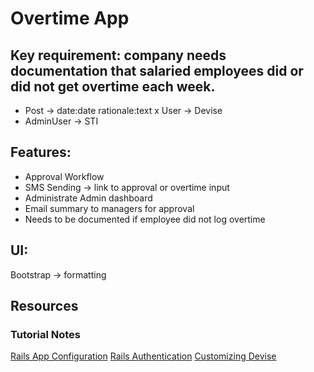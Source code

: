 # Overtime App

## Key requirement: company needs documentation that salaried employees did or did not get overtime each week.
- Post -> date:date rationale:text
x User -> Devise
- AdminUser -> STI

## Features:
- Approval Workflow
- SMS Sending -> link to approval or overtime input
- Administrate Admin dashboard
- Email summary to managers for approval
- Needs to be documented if employee did not log overtime
 
## UI: 
Bootstrap -> formatting


## Resources

### Tutorial Notes
[Rails App Configuration](https://rails.devcamp.com/professional-rails-development-course/application-build/rails-app-configuration)
[Rails Authentication](https://rails.devcamp.com/professional-rails-development-course/application-build/rails-authentication)
[Customizing Devise](https://rails.devcamp.com/professional-rails-development-course/application-build/customizing-devise)